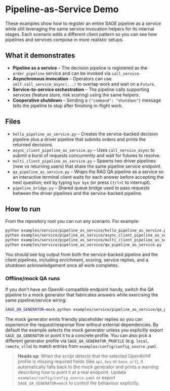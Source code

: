 # Pipeline-as-Service Demo

These examples show how to register an entire SAGE pipeline as a service while
still leveraging the same service invocation helpers for its internal stages.
Each scenario adds a different client pattern so you can see how pipelines and
services compose in more realistic setups.

## What it demonstrates

- **Pipeline as a service** – The decision pipeline is registered as the
  `order_pipeline` service and can be invoked via `call_service`.
- **Asynchronous invocation** – Operators can use
  `self.call_service_async(...)` to overlap work and wait on a `Future`.
- **Service-to-service orchestration** – The pipeline calls supporting services
  (feature store, risk scoring) using the same helpers.
- **Cooperative shutdown** – Sending a `{"command": "shutdown"}` message tells
  the pipeline to stop after finishing in-flight work.

## Files

- `hello_pipeline_as_service.py` – Creates the service-backed decision pipeline
  plus a driver pipeline that submits orders and prints the returned decisions.
- `async_client_pipeline_as_service.py` – Uses `call_service_async` to submit a
  burst of requests concurrently and wait for futures to resolve.
- `multi_client_pipeline_as_service.py` – Spawns two driver pipelines (new vs
  returning users) that share the same pipeline service endpoint.
- `qa_pipeline_as_service.py` – Wraps the RAG QA pipeline as a service so an
  interactive terminal client waits for each answer before accepting the next
  question; exit by typing `bye bye` (or press `Ctrl+C` to interrupt).
- `pipeline_bridge.py` – Shared queue bridge used to pass requests between the
  driver pipelines and the service-backed pipeline.

## How to run

From the repository root you can run any scenario. For example:

```bash
python examples/service/pipeline_as_service/hello_pipeline_as_service.py
python examples/service/pipeline_as_service/async_client_pipeline_as_service.py
python examples/service/pipeline_as_service/multi_client_pipeline_as_service.py
python examples/service/pipeline_as_service/qa_pipeline_as_service.py
```

You should see log output from both the service-backed pipeline and the client
pipelines, including enrichment, scoring, service replies, and a shutdown
acknowledgement once all work completes.

### Offline/mock QA runs

If you don't have an OpenAI-compatible endpoint handy, switch the QA pipeline
to a mock generator that fabricates answers while exercising the same
pipeline/service wiring:

```bash
SAGE_QA_GENERATOR=mock python examples/service/pipeline_as_service/qa_pipeline_as_service.py
```

The mock generator emits friendly placeholder replies so you can experience the
request/response flow without external dependencies. By default the example
selects the mock generator unless you explicitly export `SAGE_QA_GENERATOR`
or point it to a concrete profile. You can also pick a
different generator profile via `SAGE_QA_GENERATOR_PROFILE` (e.g. `local`,
`remote`, `vllm`) to match entries from `examples/config/config_source.yaml`.

> **Heads up**: When the script detects that the selected OpenAI/HF profile is
> missing required fields (like `api_key` or `base_url`), it automatically
> falls back to the mock generator and prints a warning describing how to point
> it at a real endpoint. Update `examples/config/config_source.yaml` or export
> `SAGE_QA_GENERATOR=mock` to control the behaviour explicitly.

